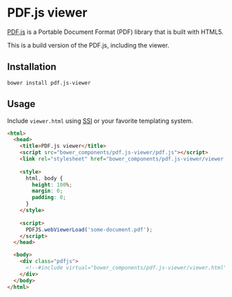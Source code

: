 # PDF.js viewer

[PDF.js](https://mozilla.github.io/pdf.js/) is a Portable Document Format (PDF) library that is built with HTML5.

This is a build version of the PDF.js, including the viewer.


## Installation

    bower install pdf.js-viewer

## Usage

Include `viewer.html` using [SSI](http://httpd.apache.org/docs/2.4/howto/ssi.html) or your favorite templating system.

```html
<html>
  <head>
    <title>PDF.js viewer</title>
    <script src="bower_components/pdf.js-viewer/pdf.js"></script>
    <link rel="stylesheet" href="bower_components/pdf.js-viewer/viewer.css">
    
    <style>
      html, body {
        height: 100%;
        margin: 0;
        padding: 0;
      }
    </style>
    
    <script>
      PDFJS.webViewerLoad('some-document.pdf');
    </script>
  </head>

  <body>
    <div class="pdfjs">
      <!--#include virtual="bower_components/pdf.js-viewer/viewer.html" --> 
    </div>
  </body>
</html>
```

